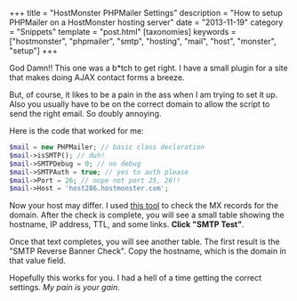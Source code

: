 +++
title = "HostMonster PHPMailer Settings"
description = "How to setup PHPMailer on a HostMonster hosting server"
date = "2013-11-19"
category = "Snippets"
template = "post.html"
[taxonomies]
keywords = ["hostmonster", "phpmailer", "smtp", "hosting", "mail", "host", "monster", "setup"]
+++

God Damn!! This one was a b\*tch to get right. I have a small plugin for a site that makes doing AJAX contact forms a breeze.

But, of course, it likes to be a pain in the ass when I am trying to set it up. Also you usually have to be on the correct domain to allow the script to send the right email. So doubly annoying.

Here is the code that worked for me:

```php
$mail = new PHPMailer; // basic class declaration
$mail->isSMTP(); // duh!
$mail->SMTPDebug = 0; // no debug
$mail->SMTPAuth = true; // yes to auth please
$mail->Port = 26; // nope not port 25, 26!!
$mail->Host = 'host286.hostmonster.com';
```

Now your host may differ. I used [this tool](http://mxtoolbox.com/) to check the MX records for the domain. After the check is complete, you will see a small table showing the hostname, IP address, TTL, and some links. **Click "SMTP Test"**.

Once that text completes, you will see another table. The first result is the "SMTP Reverse Banner Check". Copy the hostname, which is the domain in that value field.

Hopefully this works for you. I had a hell of a time getting the correct settings. *My pain is your gain*.

